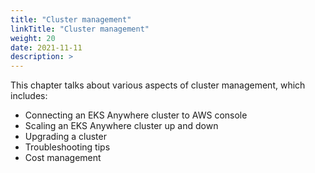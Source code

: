 ```yaml
---
title: "Cluster management"
linkTitle: "Cluster management"
weight: 20
date: 2021-11-11
description: >  
---
```


This chapter talks about various aspects of cluster management, which includes:

* Connecting an EKS Anywhere cluster to AWS console
* Scaling an EKS Anywhere cluster up and down 
* Upgrading a cluster
* Troubleshooting tips
* Cost management
